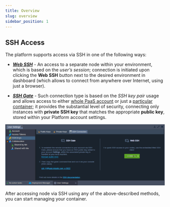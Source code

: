 ```yaml
---
title: Overview
slug: overview
sidebar_position: 1
---
```


## SSH Access

The platform supports access via SSH in one of the following ways:

- [**_Web SSH_**](/docs/Deployment%20Tools/SSH/SSH%20Access/Web%20SSH) - An access to a separate node within your environment, which is based on the _user’s session_; connection is initiated upon clicking the **Web SSH** button next to the desired environment in dashboard (which allows to connect from anywhere over Internet, using just a browser).

- [**_SSH Gate_**](/docs/Deployment%20Tools/SSH/SSH%20Access/SSH%20Gate) - Such connection type is based on the _SSH key pair_ usage and allows access to either [whole PaaS account](/docs/Deployment%20Tools/SSH/SSH%20Access/SSH%20Gate#ssh-access-to-platform-account) or just a [particular container](/docs/Deployment%20Tools/SSH/SSH%20Access/SSH%20Gate#direct-access-to-container); it provides the substantial level of security, connecting only instances with **private SSH key** that matches the appropriate **public key**, stored within your Platform account settings.

<div style={{
    display:'flex',
    justifyContent: 'center',
    margin: '0 0 1rem 0'
}}>

![Locale Dropdown](./img/Overview/01-ssh-access-options.png)

</div>

After accessing node via SSH using any of the above-described methods, you can start managing your container.
